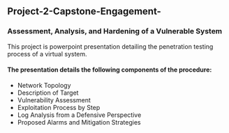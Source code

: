 ## Project-2-Capstone-Engagement-

### Assessment, Analysis,  and Hardening of a Vulnerable System

This project is powerpoint presentation detailing the penetration testing process of a virtual system.

#### The presentation details the following components of the procedure:

* Network Topology
* Description of Target
* Vulnerability Assessment
* Exploitation Process by Step
* Log Analysis from a Defensive Perspective
* Proposed Alarms and Mitigation Strategies

